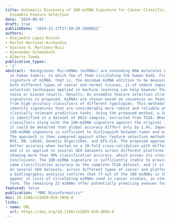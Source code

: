 ```yaml
---
title: Automatic Discovery of 100-miRNA Signature for Cancer Classification Using
  Ensemble Feature Selection
date: '2019-09-01'
draft: true
publishDate: '2024-12-17T17:20:29.280082Z'
authors:
- Alejandro Lopez-Rincon
- Marlet Martinez-Archundia
- Gustavo U. Martinez-Ruiz
- Alexander Schoenhuth
- Alberto Tonda
publication_types:
- '2'
abstract: 'Background: MicroRNAs (miRNAs) are noncoding RNA molecules heavily involved
  in human tumors, in which few of them circulating the human body. Finding a tumor-associated
  signature of miRNA, that is, the minimum miRNA entities to be measured for discriminating
  both different types of cancer and normal tissues, is of utmost importance. Feature
  selection techniques applied in machine learning can help however they often provide
  naive or biased results. Results: An ensemble feature selection strategy for miRNA
  signatures is proposed. miRNAs are chosen based on consensus on feature relevance
  from high-accuracy classifiers of different typologies. This methodology aims to
  identify signatures that are considerably more robust and reliable when used in
  clinically relevant prediction tasks. Using the proposed method, a 100-miRNA signature
  is identified in a dataset of 8023 samples, extracted from TCGA. When running eight-state-of-the-art
  classifiers along with the 100-miRNA signature against the original 1046 features,
  it could be detected that global accuracy differs only by 1.4%. Importantly, this
  100-miRNA signature is sufficient to distinguish between tumor and normal tissues.
  The approach is then compared against other feature selection methods, such as UFS,
  RFE, EN, LASSO, Genetic Algorithms, and EFS-CLA. The proposed approach provides
  better accuracy when tested on a 10-fold cross-validation with different classifiers
  and it is applied to several GEO datasets across different platforms with some classifiers
  showing more than 90% classification accuracy, which proves its cross-platform applicability.
  Conclusions: The 100-miRNA signature is sufficiently stable to provide almost the
  same classification accuracy as the complete TCGA dataset, and it is further validated
  on several GEO datasets, across different types of cancer and platforms. Furthermore,
  a bibliographic analysis confirms that 77 out of the 100 miRNAs in the signature
  appear in lists of circulating miRNAs used in cancer studies, in stem-loop or mature-sequence
  form. The remaining 23 miRNAs offer potentially promising avenues for future research.'
featured: false
publication: '*BMC Bioinformatics*'
doi: 10.1186/s12859-019-3050-8
links:
- name: URL
  url: https://doi.org/10.1186/s12859-019-3050-8
---
```


